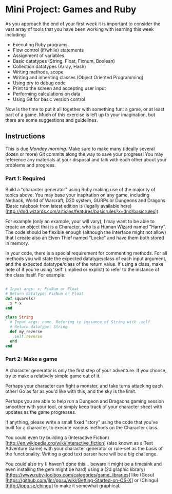 # Mini Project: Games and Ruby

As you approach the end of your first week it is important to consider the vast array of tools that you have been working with learning this week including: 

* Executing Ruby programs
* Flow control (if/while) statements
* Assignment of variables
* Basic datatypes (String, Float, Fixnum, Boolean)
* Collection datatypes (Array, Hash)
* Writing methods, scope
* Writing and inheriting classes (Object Oriented Programming)
* Using pry to debug code
* Print to the screen and accepting user input
* Performing calculations on data
* Using Git for basic version control

Now is the time to put it all together with something fun: a game, or at least part of a game. Much of this exercise is left up to your imagination, but there are some suggestions and guidelines. 

## Instructions

This is due *Monday morning*. Make sure to make many (ideally several dozen or more) Git commits along the way to save your progress! You may reference any materials at your disposal and talk with each other about your problems and progress. 

### Part 1: Required

Build a "character generator" using Ruby making use of the majority of topics above. You may base your inspiration on any game, including Nethack, World of Warcraft, D20 system, GURPs or Dungeons and Dragons (Basic rulebook from latest edition is (legally available here)[http://dnd.wizards.com/articles/features/basicrules?x=dnd/basicrules]). 

For example (only an example, your will vary), I may want to be able to create an object that is a Character, who is a Human Wizard named "Harry". The code should be flexible enough (although the interface might not allow) that I create also an Elven Thief named "Locke" and have them both stored in memory. 

In your code, there is a special requirement for commenting methods. For all methods you will state the expected datatype/class of each input argument, and the expected datatype/class of the return value. If using a class, make note of if you're using 'self' (implied or explict) to refer to the instance of the class itself. For example:

```ruby

# Input args: x; FixNum or Float 
# Return datatype: FixNum or Float
def square(x)
  x * x
end

class String
  # Input args: none. Refering to instance of String with .self
  # Return datatype: String
  def my_reverse
    self.reverse
  end
end

```

### Part 2: Make a game

A character generator is only the first step of your adventure. If you choose, try to make a relatively simple game out of it. 

Perhaps your character can fight a monster, and take turns attacking each other! Go as far as you'd like with this, and the sky is the limit. 

Perhaps you are able to help run a Dungeon and Dragaons gaming session smoother with your tool, or simply keep track of your character sheet with updates as the game progresses. 

If anything, please write a small fixed "story" using the code that you've built for a character, to execute various methods on the Character class. 

You could even try building a  (Interactive Fiction)[http://en.wikipedia.org/wiki/Interactive_fiction] (also known as a Text Adventure Game) with your character generator or rule-set as the basis of the functionality. Writing a good text parser here will be a *big* challenge. 

You could also try (I haven't done this... beware it might be a timesink and even installing the gem might be hard) using a (2d graphic library)[https://www.ruby-toolbox.com/categories/game_libraries] like (Gosu)[https://github.com/jlnr/gosu/wiki/Getting-Started-on-OS-X] or (Chingu)[http://ippa.se/chingu] to make it somewhat graphical. 

